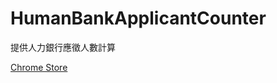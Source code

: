 # HumanBankApplicantCounter
提供人力銀行應徵人數計算

[Chrome Store](https://chrome.google.com/webstore/detail/%E4%BA%BA%E5%8A%9B%E9%8A%80%E8%A1%8C%E6%87%89%E5%BE%B5%E4%BA%BA%E6%95%B8%E9%A1%AF%E7%A4%BA/mlmihhiijcegoachbijmjokplemdjbcc?hl=zh-TW)
